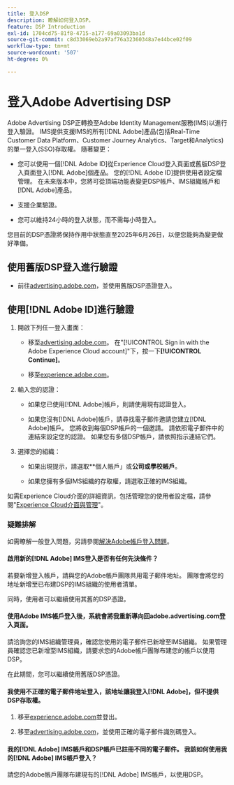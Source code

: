 ```yaml
---
title: 登入DSP
description: 瞭解如何登入DSP。
feature: DSP Introduction
exl-id: 1704cd75-81f8-4715-a177-69a03093ba1d
source-git-commit: c8d33069eb2a97af76a32360348a7e44bce02f09
workflow-type: tm+mt
source-wordcount: '507'
ht-degree: 0%

---
```


# 登入Adobe Advertising DSP

Adobe Advertising DSP正轉換至Adobe Identity Management服務(IMS)以進行登入驗證。 IMS提供支援IMS的所有[!DNL Adobe]產品(包括Real-Time Customer Data Platform、Customer Journey Analytics、Target和Analytics)的單一登入(SSO)存取權。 隨著變更：

* 您可以使用一個[!DNL Adobe ID]從Experience Cloud登入頁面或舊版DSP登入頁面登入[!DNL Adobe]個產品。 您的[!DNL Adobe ID]提供使用者設定檔管理。 在未來版本中，您將可從頂端功能表變更DSP帳戶、IMS組織帳戶和[!DNL Adobe]產品。

* 支援企業驗證。

* 您可以維持24小時的登入狀態，而不需每小時登入。

您目前的DSP憑證將保持作用中狀態直至2025年6月26日，以便您能夠為變更做好準備。

## 使用舊版DSP登入進行驗證

* 前往[advertising.adobe.com](https://advertising.adobe.com)，並使用舊版DSP憑證登入。

## 使用[!DNL Adobe ID]進行驗證

1. 開啟下列任一登入畫面：

   * 移至[advertising.adobe.com](https://advertising.adobe.com)。 在&quot;[!UICONTROL Sign in with the Adobe Experience Cloud account]&quot;下，按一下&#x200B;**[!UICONTROL Continue]**。

   * 移至[experience.adobe.com](https://experience.adobe.com)。

1. 輸入您的認證：

   * 如果您已使用[!DNL Adobe]帳戶，則請使用現有認證登入。

   * 如果您沒有[!DNL Adobe]帳戶，請尋找電子郵件邀請您建立[!DNL Adobe]帳戶。 您將收到每個DSP帳戶的一個邀請。 請依照電子郵件中的連結來設定您的認證。 如果您有多個DSP帳戶，請依照指示連結它們。

1. 選擇您的組織：

   * 如果出現提示，請選取**個人帳戶」或&#x200B;**公司或學校帳戶**。

   * 如果您擁有多個IMS組織的存取權，請選取正確的IMS組織。

如需Experience Cloud介面的詳細資訊，包括管理您的使用者設定檔，請參閱&quot;[Experience Cloud介面與管理](https://experienceleague.adobe.com/en/docs/core-services/interface/experience-cloud)&quot;。

### 疑難排解

如需瞭解一般登入問題，另請參閱[解決Adobe帳戶登入問題](https://helpx.adobe.com/manage-account/kb/account-password-sign-help.linkfree.html)。

#### 啟用新的[!DNL Adobe] IMS登入是否有任何先決條件？

若要新增登入帳戶，請與您的Adobe帳戶團隊共用電子郵件地址。 團隊會將您的地址新增至已布建DSP的IMS組織的使用者清單。

同時，使用者可以繼續使用其舊的DSP憑證。

#### 使用Adobe IMS帳戶登入後，系統會將我重新導向回adobe.advertising.com登入頁面。

請洽詢您的IMS組織管理員，確認您使用的電子郵件已新增至IMS組織。 如果管理員確認您已新增至IMS組織，請要求您的Adobe帳戶團隊布建您的帳戶以使用DSP。

在此期間，您可以繼續使用舊版DSP憑證。

#### 我使用不正確的電子郵件地址登入，該地址讓我登入[!DNL Adobe]，但不提供DSP存取權。

1. 移至[experience.adobe.com](https://experience.adobe.com)並登出。

1. 移至[advertising.adobe.com](https://advertising.adobe.com)，並使用正確的電子郵件識別碼登入。

#### 我的[!DNL Adobe] IMS帳戶和DSP帳戶已註冊不同的電子郵件。 我該如何使用我的[!DNL Adobe] IMS帳戶登入？

請您的Adobe帳戶團隊布建現有的[!DNL Adobe] IMS帳戶，以使用DSP。

